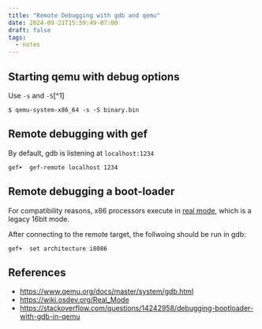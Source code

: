 ```yaml
---
title: "Remote Debugging with gdb and qemu"
date: 2024-09-21T15:59:49-07:00
draft: false
tags: 
  - notes
---
```


## Starting qemu with debug options

Use `-s` and `-S`[^1]

```shell
$ qemu-system-x86_64 -s -S binary.bin
```

## Remote debugging with gef

By default, gdb is listening at `localhost:1234`

```console
gef➤  gef-remote localhost 1234
```

## Remote debugging a boot-loader 

For compatibility reasons, x86 processors execute in [real mode](https://wiki.osdev.org/Real_Mode), which is a legacy 16bit mode.

After connecting to the remote target, the follwoing should be run in gdb:

```console
gef➤  set architecture i8086
```

## References
- https://www.qemu.org/docs/master/system/gdb.html
- https://wiki.osdev.org/Real_Mode
- https://stackoverflow.com/questions/14242958/debugging-bootloader-with-gdb-in-qemu
